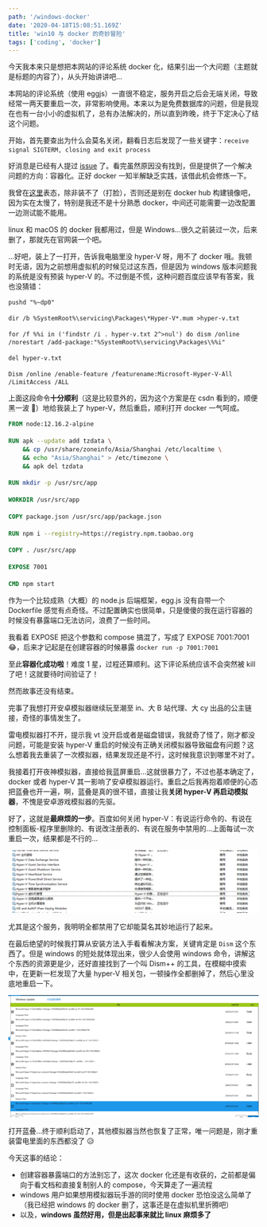 ```yaml
---
path: '/windows-docker'
date: '2020-04-18T15:08:51.169Z'
title: 'win10 与 docker 的奇妙冒险'
tags: ['coding', 'docker']
---
```


今天我本来只是想把本网站的评论系统 docker 化，结果引出一个大问题（主题就是标题的内容了），从头开始讲讲吧...

本网站的评论系统（使用 eggjs）一直很不稳定，服务开启之后会无端关闭，导致经常一两天要重启一次，非常影响使用。本来以为是免费数据库的问题，但是我现在也有一台小小的虚拟机了，总有办法解决的，所以直到昨晚，终于下定决心了结这个问题。

开始，首先要查出为什么会莫名关闭，翻看日志后发现了一些关键字：`receive signal SIGTERM, closing and exit process`

好消息是已经有人提过 [issue](https://github.com/eggjs/egg/issues/3885) 了。看完虽然原因没有找到，但是提供了一个解决问题的方向：容器化。正好 docker 一知半解缺乏实践，该借此机会修炼一下。

我曾在[这里](/2020-02-02-docker-tutorial/)表态，除非装不了（打脸），否则还是别在 docker hub 构建镜像吧，因为实在太慢了，特别是我还不是十分熟悉 docker，中间还可能需要一边改配置一边测试能不能用。

linux 和 macOS 的 docker 我都用过，但是 Windows...很久之前装过一次，后来删了，那就先在官网装一个吧。

...好吧，装上了一打开，告诉我电脑里没 hyper-V 呀，用不了 docker 哦。我顿时无语，因为之前想用虚拟机的时候见过这东西，但是因为 windows 版本问题我的系统是没有预装 hyper-V 的。不过倒是不慌，这种问题百度应该早有答案，我也没猜错：

```
pushd "%~dp0"

dir /b %SystemRoot%\servicing\Packages\*Hyper-V*.mum >hyper-v.txt

for /f %%i in ('findstr /i . hyper-v.txt 2^>nul') do dism /online /norestart /add-package:"%SystemRoot%\servicing\Packages\%%i"

del hyper-v.txt

Dism /online /enable-feature /featurename:Microsoft-Hyper-V-All /LimitAccess /ALL
```

上面这段命令**十分顺利**（这是比较意外的，因为这个方案是在 csdn 看到的，顺便黑一波 🤣）地给我装上了 hyper-V，然后重启，顺利打开 docker 一气呵成。

```Dockerfile
FROM node:12.16.2-alpine

RUN apk --update add tzdata \
    && cp /usr/share/zoneinfo/Asia/Shanghai /etc/localtime \
    && echo "Asia/Shanghai" > /etc/timezone \
    && apk del tzdata

RUN mkdir -p /usr/src/app

WORKDIR /usr/src/app

COPY package.json /usr/src/app/package.json

RUN npm i --registry=https://registry.npm.taobao.org

COPY . /usr/src/app

EXPOSE 7001

CMD npm start
```

作为一个比较成熟（大概）的 node.js 后端框架，egg.js 没有自带一个 Dockerfile 感觉有点奇怪。不过配置确实也很简单，只是傻傻的我在运行容器的时候没有暴露端口无法访问，浪费了一些时间。

我看着 EXPOSE 把这个参数和 compose 搞混了，写成了 EXPOSE 7001:7001😂，后来才记起是在创建容器的时候暴露 `docker run -p 7001:7001`

至此**容器化成功啦**！难度 1 星，过程还算顺利。这下评论系统应该不会突然被 kill 了吧！这就要待时间验证了！

然而故事还没有结束。

完事了我想打开安卓模拟器继续玩至潮至 in、大 B 站代理、大 cy 出品的公主链接，奇怪的事情发生了。

雷电模拟器打不开，提示我 vt 没开启或者是磁盘错误，我就奇了怪了，刚才都没问题，可能是安装 hyper-V 重启的时候没有正确关闭模拟器导致磁盘有问题？这么想着我去重装了一次模拟器，结果发现还是不行，这时候我意识到哪里不对了。

我接着打开夜神模拟器，直接给我蓝屏重启...这就很暴力了，不过也基本确定了，docker 或者 hyper-V 其一影响了安卓模拟器运行。重启之后我再抱着顺便的心态把蓝叠也开一遍，啊，蓝叠是真的很不错，直接让我**关闭 hyper-V 再启动模拟器**，不愧是安卓游戏模拟器的先驱。

好了，这就是**最麻烦的一步**。百度如何关闭 hyper-V：有说运行命令的、有说在控制面板-程序里删除的、有说改注册表的、有说在服务中禁用的...上面每试一次重启一次，结果都是不行的...

![](why.png)

尤其是这个服务，我明明全都禁用了它却能莫名其妙地运行了起来。

在最后绝望的时候我打算从安装方法入手看看解决方案，关键肯定是 `Dism` 这个东西了。但是 windows 的短处就体现出来，很少人会使用 windows 命令，讲解这个东西的资源更是少，还好直接找到了一个叫 Dism++ 的工具，在模糊中摸索中，在更新一栏发现了大量 hyper-V 相关包，一顿操作全都删掉了，然后心里没底地重启一下。

![](dism.png)

打开蓝叠...终于顺利启动了，其他模拟器当然也恢复了正常，唯一问题是，刚才重装雷电里面的东西都没了 😥

今天这事的结论：

- 创建容器暴露端口的方法别忘了，这次 docker 化还是有收获的，之前都是偏向于看文档和直接复制别人的 compose，今天算走了一遍流程
- windows 用户如果想用模拟器玩手游的同时使用 docker 恐怕没这么简单了（我已经把 windows 的 docker 删了，这事还是在虚拟机里折腾吧）
- 以及，**windows 虽然好用，但是出起事来就比 linux 麻烦多了**
